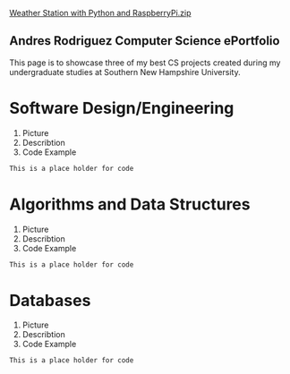[Weather Station with Python and RaspberryPi.zip](https://github.com/Ar64/CS-ePortfolio/files/6268387/Weather.Station.with.Python.and.RaspberryPi.zip)
## Andres Rodriguez Computer Science ePortfolio

This page is to showcase three of my best CS projects created during my undergraduate studies at Southern New Hampshire University.

# Software Design/Engineering
1. Picture
2. Describtion
3. Code Example
```markdown
This is a place holder for code
```
# Algorithms and Data Structures
1. Picture
2. Describtion
3. Code Example
```markdown
This is a place holder for code
```
# Databases
1. Picture
2. Describtion
3. Code Example
```markdown
This is a place holder for code
```
